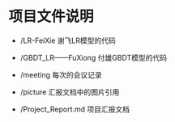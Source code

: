# 项目文件说明
- /LR-FeiXie 谢飞LR模型的代码
- /GBDT_LR——FuXiong 付雄GBDT模型的代码

- /meeting 每次的会议记录
- /picture 汇报文档中的图片引用
- /Project_Report.md 项目汇报文档